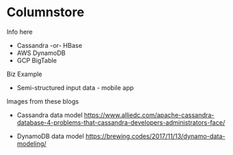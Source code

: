 # Columnstore

Info here
 - Cassandra -or- HBase
 - AWS DynamoDB
 - GCP BigTable

Biz Example
- Semi-structured input data - mobile app

Images from these blogs
- Cassandra data model
https://www.alliedc.com/apache-cassandra-database-4-problems-that-cassandra-developers-administrators-face/

- DynamoDB data model
https://brewing.codes/2017/11/13/dynamo-data-modeling/